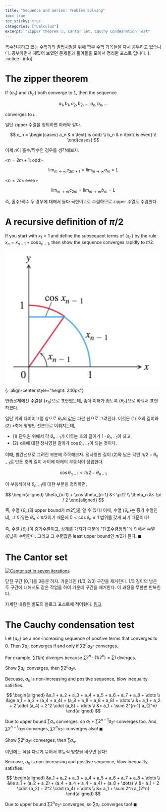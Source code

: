 ```yaml
---
title: "Sequence and Series: Problem Solving"
toc: true
toc_sticky: true
categories: ["Calculus"]
excerpt: "Zipper theorem 🤐, Cantor Set, Cauchy Condesnation Test"
---
```


복수전공하고 있는 수학과의 졸업시험을 위해 학부 수학 과목들을 다시 공부하고 있습니다. 공부하면서 재밌어 보였던 문제들과 풀이들을 모아서 정리한 포스트 입니다.
{: .notice--info}

# The zipper theorem

<div class="theorem" markdown="1">

If $\{ a_n \}$ and $\{ b_n \}$ both converge to $L$, then the sequence

$$
a_1, b_1, a_2, b_2, ..., a_n, b_n, ...
$$

converges to $L$.

</div>

일단 zipper 수열을 정의하면 아래와 같다.

$$
c_n =
\begin{cases}
a_n & n \text{ is odd} \\
b_n & n \text{ is even} \\
\end{cases}
$$

이제 $n$이 홀수/짝수인 경우를 생각해보자.

<$n = 2m + 1$: odd>

$$
\lim_{m \rightarrow \infty} c_{2m + 1} = \lim_{m \rightarrow \infty} a_m = L
$$

<$n = 2m$: even>

$$
\lim_{m \rightarrow \infty} c_{2m} = \lim_{m \rightarrow \infty} b_m = L
$$

즉, 홀수/짝수 두 경우에 대해서 둘다 극한이 $L$로 수렴하므로 zipper 수열도 수렴한다.

# A recursive definition of $\pi/2$

<div class="theorem" markdown="1">

If you start with $x_1 = 1$ and define the subsequent terms of $\{ x_n \}$ by the rule $x_n = x_{n-1} + \cos x_{n-1}$, then show the sequence converges rapidly to $\pi/2$.

</div>

![](/images/mathematics/calculus-1/recurisve-definition-of-pi-2.png){: .align-center style="height: 240px"}

연습문제에선 수열을 $\{ x_n \}$으로 표현했는데, 좀더 이해가 쉽도록 $\{ \theta_n \}$으로 바꿔서 표현하겠다.

일단 위의 다이어그램 상으로 $\theta_n$의 값은 파란 선으로 그려진다. 이것은 (1) 호의 길이와 (2) x축에 평행인 선분으로 이뤄지는데,

- (1) 단위원 위에서 각 $\theta_{n-1}$가 이루는 호의 길이가 $1 \cdot \theta_{n-1}$이 되고,
- (2) x축에 대한 정사영한 길이가 $\cos \theta_{n-1}$이 되는 것이다.

이때, 빨간선으로 그려진 부분에 주목해보자. 정사영한 길이 (2)와 남은 각인 $\pi/2 - \theta_{n-1}$로 만든 호의 길이 사이에 아래의 부등식이 성립한다.

$$
\cos \theta_{n-1} < \pi/2 - \theta_{n-1}
$$

이 부등식에서 $\theta_{n-1}$에 대한 부분을 정리하면,

$$
\begin{aligned}
\theta_{n-1} + \cos \theta_{n-1} &< \pi/2 \\
\theta_n &< \pi / 2
\end{aligned}
$$

즉, 수열 $\{ \theta_n \}$의 upper bound가 $\pi/2$임을 알 수 있다! 이때, 수열 $\{ \theta_n \}$는 증가 수열인데, 그 이유는 $\theta_n < \pi/2$이기 때문에 $0 < \cos \theta_n \le 1$ 범위를 갖게 되기 때문이다!

즉, 수열 $\{ \theta_n \}$이 증가수열이고, 상계를 가지기 때문에 "단조수렴정리"에 의해서 수열 $\{ \theta_n \}$이 수렴한다. 그리고 그 수렴값은 least upper bound인 $\pi/2$가 된다. $\blacksquare$


# The Cantor set

<a title="127 &quot;rect&quot;, Public domain, via Wikimedia Commons" href="https://commons.wikimedia.org/wiki/File:Cantor_set_in_seven_iterations.svg"><img width="512" alt="Cantor set in seven iterations" src="https://upload.wikimedia.org/wikipedia/commons/thumb/5/56/Cantor_set_in_seven_iterations.svg/512px-Cantor_set_in_seven_iterations.svg.png?20101225221326" class="align-center"></a>

<div class="definition" markdown="1">

닫힌 구간 $[0, 1]$을 3등분 하자. 가운데인 $(1/3, 2/3)$ 구간을 제거한다. 1/3 길이의 남은 두 구간에 대해서도 같은 작업을 하여 가운데 구간을 제거한다. 이 과정을 무한번 반복한다.

</div>

자세한 내용은 별도의 블로그 포스트에 적어뒀다. [링크](https://bluehorn07.github.io/2024/06/08/cantor-set/)

# The Cauchy condensation test

<div class="theorem" markdown="1">

Let $\{ a_n \}$ be a non-increasing sequence of positive terms that converges to $0$. Then $\sum a_n$ converges if and only if $\sum 2^n a_{2^n}$ converges.

For example, $\sum (1/n)$ diverges because $\sum 2^n \cdot (1/2^n) = \sum 1$ diverges.

</div>

<div class="proof" markdown="1">

Show $\sum a_n$ converges, then $\sum 2^n a_{2^n}$.

Becuase, $a_n$ is non-increasing and positive sequence, blow inequality satisfies.

$$
\begin{aligned}
&a_1 + a_2 + a_3 + a_4 + a_5 + a_6 + a_7 + a_8 + \dots \\
&\ge a_1 + a_2 + (a_4 + a_4) + (a_8 + a_8 + a_8 + a_8) + \dots \\
&= a_1 + a_2 + 2 \cdot (a_4) + 2^2 \cdot (a_8) + \dots \\
&= a_1 + \sum 2^{n-1} a_{2^n}
\end{aligned}
$$

Due to upper bound $\sum a_n$ converges, so $a_1 + \sum 2^{n-1} a_{2^n}$ converges too. And, $\sum 2^{n-1} a_{2^n}$ converges, $\sum 2^n a_{2^n}$ converges also! $\blacksquare$

</div>

<div class="proof" markdown="1">

Show $\sum 2^n a_{2^n}$ converges, then $\sum a_n$.

이번에는 식을 다르게 묶어서 부등식 방향을 바꾸면 된다!

Becuase, $a_n$ is non-increasing and positive sequence, blow inequality satisfies.

$$
\begin{aligned}
&a_1 + a_2 + a_3 + a_4 + a_5 + a_6 + a_7 + a_8 + \dots \\
&\le a_1 + (a_2 + a_2) + (a_4 + a_4 + a_4 + a_4) + (a_8 + \dots) \\
&= a_1 + 2 \cdot (a_2) + 2^2 \cdot (a_4) + \dots \\
&= a_1 + \sum 2^n a_{2^n}
\end{aligned}
$$

Due to upper bound $\sum 2^n a_{2^n}$ converges, so $\sum a_n$ converges too! $\blacksquare$

</div>





